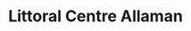 ---
title: "Littoral Centre Allaman"
url: /aubonne/littoral-centre-allaman/
shop: Einkaufszentrum
---